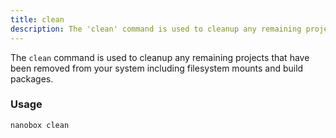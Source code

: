 ```yaml
---
title: clean
description: The 'clean' command is used to cleanup any remaining projects that have been removed from your system including filesystem mounts and build packages.
---
```


The `clean` command is used to cleanup any remaining projects that have been removed from your system including filesystem mounts and build packages.

### Usage
```bash
nanobox clean
```
